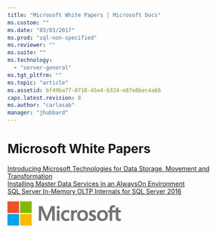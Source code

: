```yaml
---
title: "Microsoft White Papers | Microsoft Docs"
ms.custom: ""
ms.date: "03/03/2017"
ms.prod: "sql-non-specified"
ms.reviewer: ""
ms.suite: ""
ms.technology: 
  - "server-general"
ms.tgt_pltfrm: ""
ms.topic: "article"
ms.assetid: bf49ba77-0718-45e4-b324-e87e8bec4a66
caps.latest.revision: 8
ms.author: "carlasab"
manager: "jhubbard"
---
```

# Microsoft White Papers
[Introducing Microsoft Technologies for Data Storage, Movement and Transformation](https://msdn.microsoft.com/library/mt639326.aspx)  
[Installing Master Data Services in an AlwaysOn Environment](https://msdn.microsoft.com/library/mt761778.aspx)  
[SQL Server In-Memory OLTP Internals for SQL Server 2016](https://msdn.microsoft.com/library/mt764316.aspx)
  
  
![MS_Logo_X-Small](../a9notintoc/media/ms-logo-x-small.png)  
  
  
